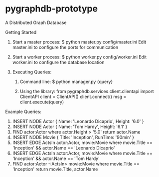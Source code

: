 # pygraphdb-prototype
A Distributed Graph Database

Getting Started
1.  Start a master process:
    $ python master.py config/master.ini
    Edit master.ini to configure the ports for communication

2.  Start a worker process:
    $ python worker.py config/worker.ini
    Edit worker.ini to configure the database location

3.  Executing Queries:
    1.  Command line:
        $ python manager.py {query}

    2.  Using the library:
        from pygraphdb.services.client.clientapi import ClientAPI
        client = ClientAPI()
        client.connect()
        msg = client.execute(query)


Example Queries:
1.  INSERT NODE Actor { Name: 'Leonardo Dicaprio', Height: '6.0' }
2.  INSERT NODE Actor { Name: 'Tom Hardy', Height: '6.1' }
3.  FIND actor:Actor where actor.Height > '5.0' return actor.Name
4.  INSERT NODE Movie { Title: 'Inception', RunTime: '90min' }
5.  INSERT EDGE ActsIn actor:Actor, movie:Movie where movie.Title == 'Inception' && actor.Name == 'Leonardo Dicaprio'
6.  INSERT EDGE ActsIn actor:Actor, movie:Movie where movie.Title == 'Inception' && actor.Name == 'Tom Hardy'
7.  FIND actor:Actor -:ActsIn> movie:Movie where movie.Title == 'Inception' return movie.Title, actor.Name
